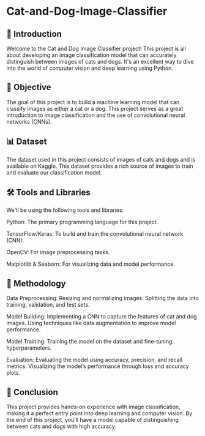 # Cat-and-Dog-Image-Classifier

## 🐾 Introduction
Welcome to the Cat and Dog Image Classifier project! This project is all about developing an image classification model that can accurately distinguish between images of cats and dogs. It's an excellent way to dive into the world of computer vision and deep learning using Python.

## 🎯 Objective
The goal of this project is to build a machine learning model that can classify images as either a cat or a dog. This project serves as a great introduction to image classification and the use of convolutional neural networks (CNNs).

## 📊 Dataset
The dataset used in this project consists of images of cats and dogs and is available on Kaggle. This dataset provides a rich source of images to train and evaluate our classification model.

## 🛠 Tools and Libraries
We'll be using the following tools and libraries:

Python: The primary programming language for this project.

TensorFlow/Keras: To build and train the convolutional neural network (CNN).

OpenCV: For image preprocessing tasks.

Matplotlib & Seaborn: For visualizing data and model performance.

## 🚀 Methodology
Data Preprocessing:
Resizing and normalizing images.
Splitting the data into training, validation, and test sets.

Model Building:
Implementing a CNN to capture the features of cat and dog images.
Using techniques like data augmentation to improve model performance.

Model Training:
Training the model on the dataset and fine-tuning hyperparameters.

Evaluation:
Evaluating the model using accuracy, precision, and recall metrics.
Visualizing the model’s performance through loss and accuracy plots.

## 📝 Conclusion
This project provides hands-on experience with image classification, making it a perfect entry point into deep learning and computer vision. By the end of this project, you’ll have a model capable of distinguishing between cats and dogs with high accuracy.
